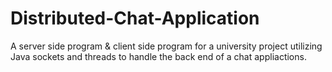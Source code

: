 # Distributed-Chat-Application
A server side program & client side program for a university project utilizing Java sockets and threads to handle the back end of a chat appliactions.
